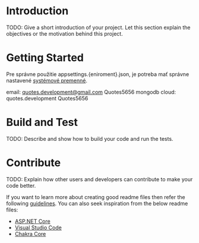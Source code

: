 # Introduction
TODO: Give a short introduction of your project. Let this section explain the objectives or the motivation behind this project. 

# Getting Started
Pre správne použitie appsettings.{eniroment}.json, je potreba mať správne nastavené [systémové premenné](https://citaty.visualstudio.com/Citaty/_wiki?pagePath=%2FCit%C3%A1ty). 

email: quotes.development@gmail.com Quotes5656
mongodb cloud: quotes.development Quotes5656

# Build and Test
TODO: Describe and show how to build your code and run the tests. 

# Contribute
TODO: Explain how other users and developers can contribute to make your code better. 

If you want to learn more about creating good readme files then refer the following [guidelines](https://www.visualstudio.com/en-us/docs/git/create-a-readme). You can also seek inspiration from the below readme files:
- [ASP.NET Core](https://github.com/aspnet/Home)
- [Visual Studio Code](https://github.com/Microsoft/vscode)
- [Chakra Core](https://github.com/Microsoft/ChakraCore)
